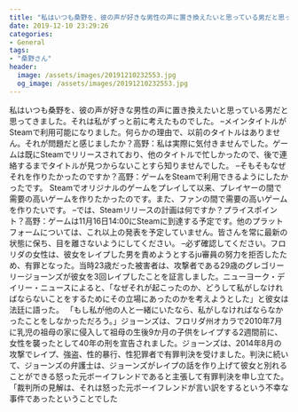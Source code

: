 ```yaml
---
title: "私はいつも桑野を、彼の声が好きな男性の声に置き換えたいと思っている男だと思ってきました。"
date: 2019-12-10 23:29:26
categories:
- General
tags:
- "桑野さん"
header:
  image: /assets/images/20191210232553.jpg
  og_image: /assets/images/20191210232553.jpg
---
```


私はいつも桑野を、彼の声が好きな男性の声に置き換えたいと思っている男だと思ってきました。それは私がずっと前に考えたものでした。 –メインタイトルがSteamで利用可能になりました。何らかの理由で、以前のタイトルはありません。それが問題だと感じましたか？高野：私は実際に気付きませんでした。ゲームは既にSteamでリリースされており、他のタイトルで忙しかったので、後で連絡するまでタイトルが見つからないことすら知りませんでした。 –そもそもなぜそれを作りたかったのですか？高野：ゲームをSteamで利用できるようにしたかったです。 Steamでオリジナルのゲームをプレイして以来、プレイヤーの間で需要の高いゲームを作りたかったのです。また、ファンの間で需要の高いゲームを作りたいです。 –では、Steamリリースの計画は何ですか？プライスポイント？高野：ゲームは11月16日14:00にSteamに到達する予定です。他のプラットフォームについては、これ以上の発表を予定していません。皆さんを常に最新の状態に保ち、目を離さないようにしてください。 –必ず確認してください。フロリダの女性は、彼女をレイプした男を責めようとするju審員の努力を拒否したため、有罪となった。当時23歳だった被害者は、攻撃者である29歳のグレゴリーリージョーンズが彼女を3回レイプしたことを証言しました。ニューヨーク・デイリー・ニュースによると、「なぜそれが起こったのか、どうして私がしなければならないことをするためにその立場にあったのかを考えようとした」と彼女は法廷に語った。 「もし私が他の人と一緒にいたなら、私がしなければならなかったことをしなかっただろう。」ジョーンズは、フロリダ州オカラで2010年7月に乳児の祖母の家に侵入して祖母の生後9か月の子供をレイプする2週間前に、女性を襲ったとして40年の刑を宣告されました。ジョーンズは、2014年8月の攻撃でレイプ、強盗、性的暴行、性犯罪者で有罪判決を受けました。判決に続いて、ジョーンズの弁護士は、ジョーンズがレイプの話を作り上げて彼女と別れることができる怒った元ボーイフレンドであると主張して有罪判決を申し立てた。 「裁判所の見解は、それは怒った元ボーイフレンドが言い訳をするという不幸な事件であったということでした
